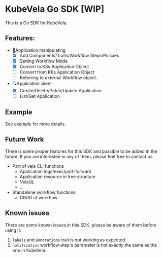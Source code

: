 # KubeVela Go SDK [WIP]

This is a Go SDK for KubeVela. 

## Features:

- 🔧Application manipulating
  - [x] Add Components/Traits/Workflow Steps/Policies
  - [x] Setting Workflow Mode
  - [x] Convert to K8s Application Object
  - [ ] Convert from K8s Application Object
  - [ ] Referring to external Workflow object.
- 🔍Application client
  - [x] Create/Delete/Patch/Update Application
  - [ ] List/Get Application
 
## Example

See [example](./example) for more details.

## Future Work

There is some proper features for this SDK and possible to be added in the future. If you are interested in any of them, please feel free to contact us.

- Part of vela CLI functions
  - Application logs/exec/port-forward
  - Application resource in tree structure
  - VelaQL
  - ...
- Standalone workflow functions
  - CRUD of workflow

## Known issues

There are some known issues in this SDK, please be aware of them before using it. 

1. `labels` and `annotations` trait is not working as expected.
2. `notification` workflow-step's parameter is not exactly the same as the one in KubeVela.